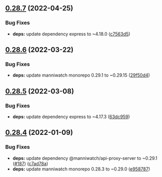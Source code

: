 ## [0.28.7](https://github.com/manniwatch/docker/compare/v0.28.6...v0.28.7) (2022-04-25)


### Bug Fixes

* **deps:** update dependency express to ~4.18.0 ([c7563d5](https://github.com/manniwatch/docker/commit/c7563d5482806a65e25835f7293ad06abd323b03))

## [0.28.6](https://github.com/manniwatch/docker/compare/v0.28.5...v0.28.6) (2022-03-22)


### Bug Fixes

* **deps:** update manniwatch monorepo 0.29.1 to ~0.29.15 ([29f50d4](https://github.com/manniwatch/docker/commit/29f50d4b6d21e22edc9d886bf38b554420813f68))

## [0.28.5](https://github.com/manniwatch/docker/compare/v0.28.4...v0.28.5) (2022-03-08)


### Bug Fixes

* **deps:** update dependency express to ~4.17.3 ([63dc959](https://github.com/manniwatch/docker/commit/63dc9590ef0e8f49be7aa8f5b81b08ce63beba4a))

## [0.28.4](https://github.com/manniwatch/docker/compare/v0.28.3...v0.28.4) (2022-01-09)


### Bug Fixes

* **deps:** update dependency @manniwatch/api-proxy-server to ~0.29.1 ([#187](https://github.com/manniwatch/docker/issues/187)) ([c7ad78a](https://github.com/manniwatch/docker/commit/c7ad78a5b61e48254e431e5a936db21060cba4ec))
* **deps:** update manniwatch monorepo 0.28.3 to ~0.29.0 ([e958787](https://github.com/manniwatch/docker/commit/e958787b11faafacde7e8a995bc6b2bcfa49c514))
